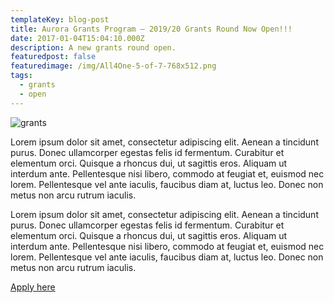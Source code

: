 ```yaml
---
templateKey: blog-post
title: Aurora Grants Program – 2019/20 Grants Round Now Open!!!
date: 2017-01-04T15:04:10.000Z
description: A new grants round open.
featuredpost: false
featuredimage: /img/All4One-5-of-7-768x512.png
tags:
  - grants
  - open
---
```

![grants](/img/All4One-5-of-7-768x512.png)

Lorem ipsum dolor sit amet, consectetur adipiscing elit. Aenean a tincidunt purus. Donec ullamcorper egestas felis id fermentum. Curabitur et elementum orci. Quisque a rhoncus dui, ut sagittis eros. Aliquam ut interdum ante. Pellentesque nisi libero, commodo at feugiat et, euismod nec lorem. Pellentesque vel ante iaculis, faucibus diam at, luctus leo. Donec non metus non arcu rutrum iaculis. 

Lorem ipsum dolor sit amet, consectetur adipiscing elit. Aenean a tincidunt purus. Donec ullamcorper egestas felis id fermentum. Curabitur et elementum orci. Quisque a rhoncus dui, ut sagittis eros. Aliquam ut interdum ante. Pellentesque nisi libero, commodo at feugiat et, euismod nec lorem. Pellentesque vel ante iaculis, faucibus diam at, luctus leo. Donec non metus non arcu rutrum iaculis. 

[Apply here](/apply)